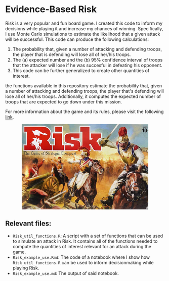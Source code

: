# Evidence-Based Risk
Risk is a very popular and fun board game. I created this code to inform my decisions while playing it and increase my chances of winning. Specifically, I use Monte Carlo simulations to estimate the likelihood that a given attack will be successful. This code can produce the following calculations:

 1. The probability that, given a number of attacking and defending troops, the player that is defending will lose all of her/his troops.
 2. The (a) expected number and the (b) 95% confidence interval of troops that the attacker will lose if he was succesful in defeating his opponent.
 3. This code can be further generalized to create other quantities of interest. 


the functions available in this repository estimate the probability that, given a number of attacking and defending troops, the player that's defending will lose all of her/his troops. Additionally, it computes the expected number of troops that are expected to go down under this mission. 

For more information about the game and its rules, please visit the following [link](<https://www.ultraboardgames.com/risk/game-rules.php>).

<p align="center">
  <img src="https://github.com/hugosalasr7/evidence-based-risk/blob/main/Risk_example_use_files/risk.jpg" alt="drawing" width="400" />
</p>


## Relevant files:
- ```Risk_util_functions.R```: A script with a set of functions that can be used to simulate an attack in Risk. It contains all of the functions needed to compute the quantities of interest relevant for an attack during the game. 
- ```Risk_example_use.Rmd```: The code of a notebook where I show how ```Risk_util_functions.R``` can be used to inform decisionmaking while playing Risk.
- ```Risk_example_use.md```: The output of said notebook. 
